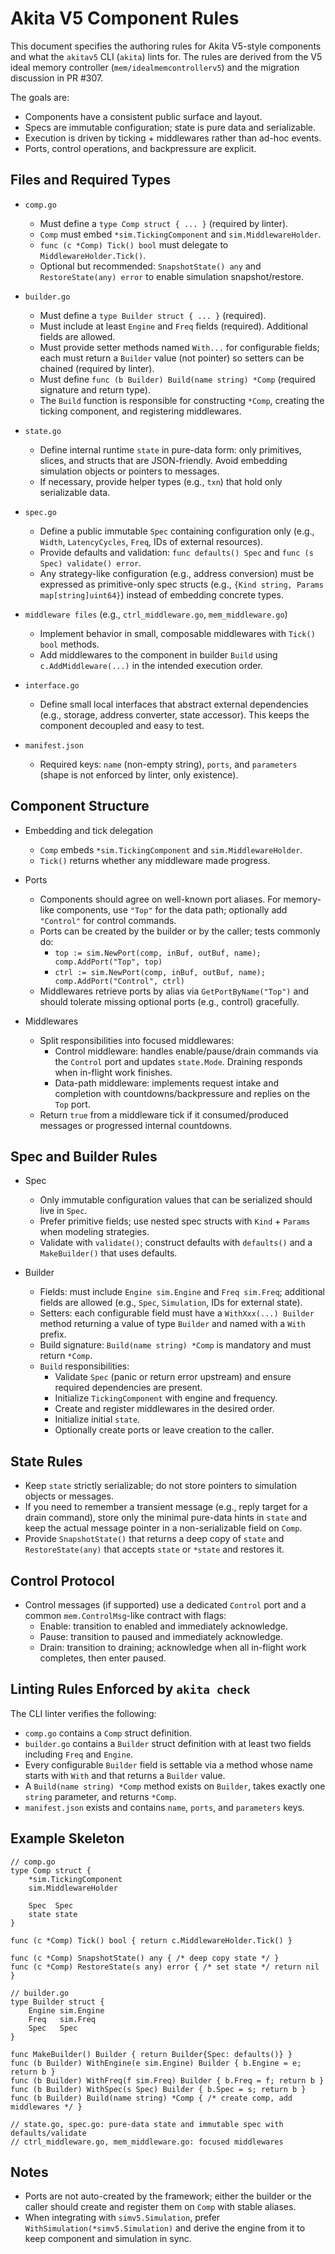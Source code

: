 # Akita V5 Component Rules

This document specifies the authoring rules for Akita V5-style components and what the `akitav5` CLI (`akita`) lints for. The rules are derived from the V5 ideal memory controller (`mem/idealmemcontrollerv5`) and the migration discussion in PR #307.

The goals are:
- Components have a consistent public surface and layout.
- Specs are immutable configuration; state is pure data and serializable.
- Execution is driven by ticking + middlewares rather than ad-hoc events.
- Ports, control operations, and backpressure are explicit.

## Files and Required Types

- `comp.go`
  - Must define a `type Comp struct { ... }` (required by linter).
  - `Comp` must embed `*sim.TickingComponent` and `sim.MiddlewareHolder`.
  - `func (c *Comp) Tick() bool` must delegate to `MiddlewareHolder.Tick()`.
  - Optional but recommended: `SnapshotState() any` and `RestoreState(any) error` to enable simulation snapshot/restore.

- `builder.go`
  - Must define a `type Builder struct { ... }` (required).
  - Must include at least `Engine` and `Freq` fields (required). Additional fields are allowed.
  - Must provide setter methods named `With...` for configurable fields; each must return a `Builder` value (not pointer) so setters can be chained (required by linter).
  - Must define `func (b Builder) Build(name string) *Comp` (required signature and return type).
  - The `Build` function is responsible for constructing `*Comp`, creating the ticking component, and registering middlewares.

- `state.go`
  - Define internal runtime `state` in pure-data form: only primitives, slices, and structs that are JSON-friendly. Avoid embedding simulation objects or pointers to messages.
  - If necessary, provide helper types (e.g., `txn`) that hold only serializable data.

- `spec.go`
  - Define a public immutable `Spec` containing configuration only (e.g., `Width`, `LatencyCycles`, `Freq`, IDs of external resources).
  - Provide defaults and validation: `func defaults() Spec` and `func (s Spec) validate() error`.
  - Any strategy-like configuration (e.g., address conversion) must be expressed as primitive-only spec structs (e.g., `{Kind string, Params map[string]uint64}`) instead of embedding concrete types.

- `middleware files` (e.g., `ctrl_middleware.go`, `mem_middleware.go`)
  - Implement behavior in small, composable middlewares with `Tick() bool` methods.
  - Add middlewares to the component in builder `Build` using `c.AddMiddleware(...)` in the intended execution order.

- `interface.go`
  - Define small local interfaces that abstract external dependencies (e.g., storage, address converter, state accessor). This keeps the component decoupled and easy to test.

- `manifest.json`
  - Required keys: `name` (non-empty string), `ports`, and `parameters` (shape is not enforced by linter, only existence).

## Component Structure

- Embedding and tick delegation
  - `Comp` embeds `*sim.TickingComponent` and `sim.MiddlewareHolder`.
  - `Tick()` returns whether any middleware made progress.

- Ports
  - Components should agree on well-known port aliases. For memory-like components, use `"Top"` for the data path; optionally add `"Control"` for control commands.
  - Ports can be created by the builder or by the caller; tests commonly do:
    - `top := sim.NewPort(comp, inBuf, outBuf, name); comp.AddPort("Top", top)`
    - `ctrl := sim.NewPort(comp, inBuf, outBuf, name); comp.AddPort("Control", ctrl)`
  - Middlewares retrieve ports by alias via `GetPortByName("Top")` and should tolerate missing optional ports (e.g., control) gracefully.

- Middlewares
  - Split responsibilities into focused middlewares:
    - Control middleware: handles enable/pause/drain commands via the `Control` port and updates `state.Mode`. Draining responds when in-flight work finishes.
    - Data-path middleware: implements request intake and completion with countdowns/backpressure and replies on the `Top` port.
  - Return `true` from a middleware tick if it consumed/produced messages or progressed internal countdowns.

## Spec and Builder Rules

- Spec
  - Only immutable configuration values that can be serialized should live in `Spec`.
  - Prefer primitive fields; use nested spec structs with `Kind` + `Params` when modeling strategies.
  - Validate with `validate()`; construct defaults with `defaults()` and a `MakeBuilder()` that uses defaults.

- Builder
  - Fields: must include `Engine sim.Engine` and `Freq sim.Freq`; additional fields are allowed (e.g., `Spec`, `Simulation`, IDs for external state).
  - Setters: each configurable field must have a `WithXxx(...) Builder` method returning a value of type `Builder` and named with a `With` prefix.
  - Build signature: `Build(name string) *Comp` is mandatory and must return `*Comp`.
  - `Build` responsibilities:
    - Validate `Spec` (panic or return error upstream) and ensure required dependencies are present.
    - Initialize `TickingComponent` with engine and frequency.
    - Create and register middlewares in the desired order.
    - Initialize initial `state`.
    - Optionally create ports or leave creation to the caller.

## State Rules

- Keep `state` strictly serializable; do not store pointers to simulation objects or messages.
- If you need to remember a transient message (e.g., reply target for a drain command), store only the minimal pure-data hints in `state` and keep the actual message pointer in a non-serializable field on `Comp`.
- Provide `SnapshotState()` that returns a deep copy of `state` and `RestoreState(any)` that accepts `state` or `*state` and restores it.

## Control Protocol

- Control messages (if supported) use a dedicated `Control` port and a common `mem.ControlMsg`-like contract with flags:
  - Enable: transition to enabled and immediately acknowledge.
  - Pause: transition to paused and immediately acknowledge.
  - Drain: transition to draining; acknowledge when all in-flight work completes, then enter paused.

## Linting Rules Enforced by `akita check`

The CLI linter verifies the following:
- `comp.go` contains a `Comp` struct definition.
- `builder.go` contains a `Builder` struct definition with at least two fields including `Freq` and `Engine`.
- Every configurable `Builder` field is settable via a method whose name starts with `With` and that returns a `Builder` value.
- A `Build(name string) *Comp` method exists on `Builder`, takes exactly one `string` parameter, and returns `*Comp`.
- `manifest.json` exists and contains `name`, `ports`, and `parameters` keys.

## Example Skeleton

```
// comp.go
type Comp struct {
    *sim.TickingComponent
    sim.MiddlewareHolder

    Spec  Spec
    state state
}

func (c *Comp) Tick() bool { return c.MiddlewareHolder.Tick() }

func (c *Comp) SnapshotState() any { /* deep copy state */ }
func (c *Comp) RestoreState(s any) error { /* set state */ return nil }

// builder.go
type Builder struct {
    Engine sim.Engine
    Freq   sim.Freq
    Spec   Spec
}

func MakeBuilder() Builder { return Builder{Spec: defaults()} }
func (b Builder) WithEngine(e sim.Engine) Builder { b.Engine = e; return b }
func (b Builder) WithFreq(f sim.Freq) Builder { b.Freq = f; return b }
func (b Builder) WithSpec(s Spec) Builder { b.Spec = s; return b }
func (b Builder) Build(name string) *Comp { /* create comp, add middlewares */ }

// state.go, spec.go: pure-data state and immutable spec with defaults/validate
// ctrl_middleware.go, mem_middleware.go: focused middlewares
```

## Notes

- Ports are not auto-created by the framework; either the builder or the caller should create and register them on `Comp` with stable aliases.
- When integrating with `simv5.Simulation`, prefer `WithSimulation(*simv5.Simulation)` and derive the engine from it to keep component and simulation in sync.
